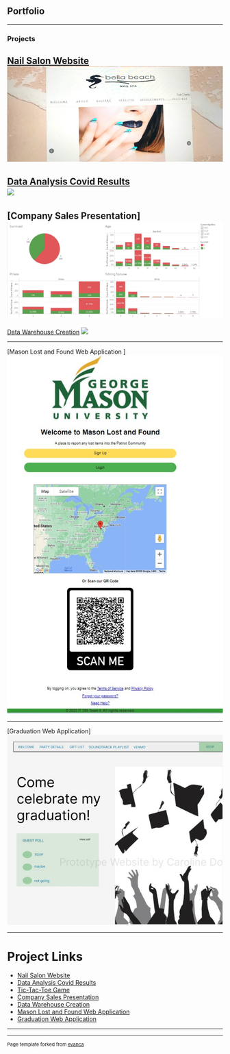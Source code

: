 ## Portfolio

---

### Projects 

[Nail Salon Website](sample_page.md)
<br>
<img src= "homepage.jpg"/>
---

[Data Analysis Covid Results](/sample_page)
<br>
<img src= "images/combinedgraphs1.png?raw=true"/>
---
[Company Sales Presentation]
<img src="dashboard.jpg"/>
---
[Data Warehouse Creation](/pdf/sample_presentation.pdf)
<img src="images/geoprocessing1.png?raw=true"/>

---
[Mason Lost and Found Web Application ]
<img src="masonpage.jpg"/>

---
[Graduation Web Application]
<img src="graduationpage.jpg"/>

---

# Project Links

- [Nail Salon Website](http://example.com/)
- [Data Analysis Covid Results](http://example.com/)
- [Tic-Tac-Toe Game](http://example.com/)
- [Company Sales Presentation](http://example.com/)
- [Data Warehouse Creation](http://example.com/)
- [Mason Lost and Found Web Application ](http://example.com/)
- [Graduation Web Application](http://example.com/)

---




---
<!-- Footer all rights reserved-->
<p style="font-size:11px">Page template forked from <a href="https://github.com/evanca/quick-portfolio">evanca</a></p>
<!-- Remove above link if you don't want to attibute -->
